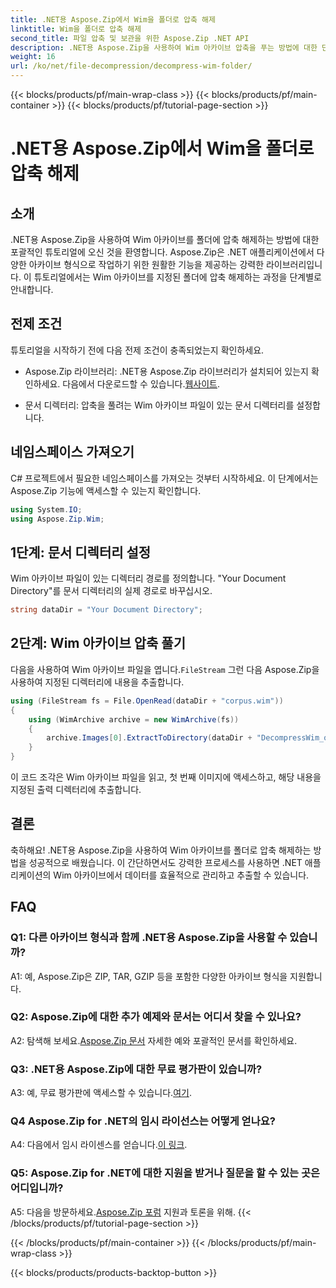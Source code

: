 ```yaml
---
title: .NET용 Aspose.Zip에서 Wim을 폴더로 압축 해제
linktitle: Wim을 폴더로 압축 해제
second_title: 파일 압축 및 보관을 위한 Aspose.Zip .NET API
description: .NET용 Aspose.Zip을 사용하여 Wim 아카이브 압축을 푸는 방법에 대한 단계별 가이드를 살펴보세요. 라이브러리를 다운로드하고 튜토리얼을 따라 .NET 애플리케이션에서 아카이브 파일을 효율적으로 관리하세요.
weight: 16
url: /ko/net/file-decompression/decompress-wim-folder/
---
```


{{< blocks/products/pf/main-wrap-class >}}
{{< blocks/products/pf/main-container >}}
{{< blocks/products/pf/tutorial-page-section >}}

# .NET용 Aspose.Zip에서 Wim을 폴더로 압축 해제

## 소개

.NET용 Aspose.Zip을 사용하여 Wim 아카이브를 폴더에 압축 해제하는 방법에 대한 포괄적인 튜토리얼에 오신 것을 환영합니다. Aspose.Zip은 .NET 애플리케이션에서 다양한 아카이브 형식으로 작업하기 위한 원활한 기능을 제공하는 강력한 라이브러리입니다. 이 튜토리얼에서는 Wim 아카이브를 지정된 폴더에 압축 해제하는 과정을 단계별로 안내합니다.

## 전제 조건

튜토리얼을 시작하기 전에 다음 전제 조건이 충족되었는지 확인하세요.

-  Aspose.Zip 라이브러리: .NET용 Aspose.Zip 라이브러리가 설치되어 있는지 확인하세요. 다음에서 다운로드할 수 있습니다.[웹사이트](https://releases.aspose.com/zip/net/).

- 문서 디렉터리: 압축을 풀려는 Wim 아카이브 파일이 있는 문서 디렉터리를 설정합니다.

## 네임스페이스 가져오기

C# 프로젝트에서 필요한 네임스페이스를 가져오는 것부터 시작하세요. 이 단계에서는 Aspose.Zip 기능에 액세스할 수 있는지 확인합니다.

```csharp
using System.IO;
using Aspose.Zip.Wim;
```

## 1단계: 문서 디렉터리 설정

Wim 아카이브 파일이 있는 디렉터리 경로를 정의합니다. "Your Document Directory"를 문서 디렉터리의 실제 경로로 바꾸십시오.

```csharp
string dataDir = "Your Document Directory";
```

## 2단계: Wim 아카이브 압축 풀기

 다음을 사용하여 Wim 아카이브 파일을 엽니다.`FileStream` 그런 다음 Aspose.Zip을 사용하여 지정된 디렉터리에 내용을 추출합니다.

```csharp
using (FileStream fs = File.OpenRead(dataDir + "corpus.wim"))
{
    using (WimArchive archive = new WimArchive(fs))
    {
        archive.Images[0].ExtractToDirectory(dataDir + "DecompressWim_out");
    }
}
```

이 코드 조각은 Wim 아카이브 파일을 읽고, 첫 번째 이미지에 액세스하고, 해당 내용을 지정된 출력 디렉터리에 추출합니다.

## 결론

축하해요! .NET용 Aspose.Zip을 사용하여 Wim 아카이브를 폴더로 압축 해제하는 방법을 성공적으로 배웠습니다. 이 간단하면서도 강력한 프로세스를 사용하면 .NET 애플리케이션의 Wim 아카이브에서 데이터를 효율적으로 관리하고 추출할 수 있습니다.

## FAQ

### Q1: 다른 아카이브 형식과 함께 .NET용 Aspose.Zip을 사용할 수 있습니까?

A1: 예, Aspose.Zip은 ZIP, TAR, GZIP 등을 포함한 다양한 아카이브 형식을 지원합니다.

### Q2: Aspose.Zip에 대한 추가 예제와 문서는 어디서 찾을 수 있나요?

 A2: 탐색해 보세요.[Aspose.Zip 문서](https://reference.aspose.com/zip/net/) 자세한 예와 포괄적인 문서를 확인하세요.

### Q3: .NET용 Aspose.Zip에 대한 무료 평가판이 있습니까?

 A3: 예, 무료 평가판에 액세스할 수 있습니다.[여기](https://releases.aspose.com/).

### Q4 Aspose.Zip for .NET의 임시 라이선스는 어떻게 얻나요?

 A4: 다음에서 임시 라이센스를 얻습니다.[이 링크](https://purchase.aspose.com/temporary-license/).

### Q5: Aspose.Zip for .NET에 대한 지원을 받거나 질문을 할 수 있는 곳은 어디입니까?

 A5: 다음을 방문하세요.[Aspose.Zip 포럼](https://forum.aspose.com/c/zip/37) 지원과 토론을 위해.
{{< /blocks/products/pf/tutorial-page-section >}}

{{< /blocks/products/pf/main-container >}}
{{< /blocks/products/pf/main-wrap-class >}}

{{< blocks/products/products-backtop-button >}}
